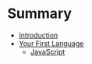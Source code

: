 # Summary

* [Introduction](README.md)
* [Your First Language](first-language.md)
  * [JavaScript](languages/javascript.md)
